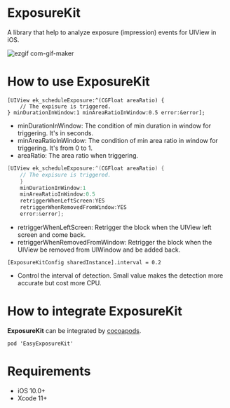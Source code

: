 # ExposureKit

A library that help to analyze exposure (impression) events for UIView in iOS.

![ezgif com-gif-maker](https://user-images.githubusercontent.com/5275802/115500293-9b12c680-a2a3-11eb-9fcd-7018a78fce60.gif)

# How to use ExposureKit

```object-ve-c
[UIView ek_scheduleExposure:^(CGFloat areaRatio) {
    // The expisure is triggered.
} minDurationInWindow:1 minAreaRatioInWindow:0.5 error:&error];
```
* minDurationInWindow: The condition of min duration in window for triggering. It's in seconds.
* minAreaRatioInWindow: The condition of min area ratio in window for triggering. It's from 0 to 1.
* areaRatio: The area ratio when triggering.



```objective-c
[UIView ek_scheduleExposure:^(CGFloat areaRatio) {
    // The expisure is triggered.
    }
    minDurationInWindow:1
    minAreaRatioInWindow:0.5
    retriggerWhenLeftScreen:YES
    retriggerWhenRemovedFromWindow:YES
    error:&error];
```
* retriggerWhenLeftScreen: Retrigger the block when the UIView left screen and come back.
* retriggerWhenRemovedFromWindow: Retrigger the block when the UIView be removed from UIWindow and be added back.



```objectiv-c
[ExposureKitConfig sharedInstance].interval = 0.2
```
* Control the interval of detection. Small value makes the detection more accurate but cost more CPU.

# How to integrate ExposureKit

**ExposureKit** can be integrated by [cocoapods](https://cocoapods.org/). 

```
pod 'EasyExposureKit'
```

# Requirements

- iOS 10.0+
- Xcode 11+
